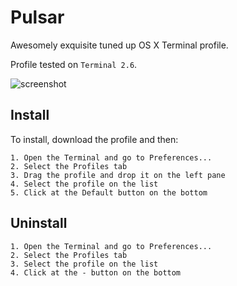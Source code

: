 # Pulsar
Awesomely exquisite tuned up OS X Terminal profile.

Profile tested on `Terminal 2.6`.

![screenshot](https://raw.githubusercontent.com/adrfer/Pulsar/master/Screenshot.png)

## Install

To install, download the profile and then:

    1. Open the Terminal and go to Preferences...
    2. Select the Profiles tab
    3. Drag the profile and drop it on the left pane
    4. Select the profile on the list
    5. Click at the Default button on the bottom

## Uninstall

    1. Open the Terminal and go to Preferences...
    2. Select the Profiles tab
    3. Select the profile on the list
    4. Click at the - button on the bottom